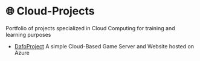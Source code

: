 # 🌐 Cloud-Projects
Portfolio of projects specialized in Cloud Computing for training and learning purposes

+ [DafoProject](https://github.com/sortiz0640/Cloud-Projects/tree/main/DafoProject)  A simple Cloud-Based Game Server and Website hosted on Azure









